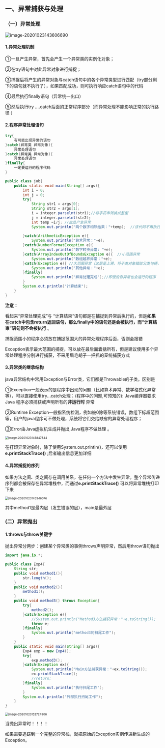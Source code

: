 ## 一、异常捕获与处理

### （一）异常处理

![image-20201023143606690](C:\Users\win10\AppData\Roaming\Typora\typora-user-images\image-20201023143606690.png) 

#### 1.异常处理机制

①一旦产生异常，首先会产生一个异常类的实例化对象；

②在try语句中对此异常对象进行捕捉；

③捕捉后将产生的异常对象与catch语句中的各个异常类型进行匹配（try部分剩下的语句就不执行了），如果匹配成功，则可执行响应catch语句中的代码

④最后执行finally语句（异常统一出口）

⑤然后执行try ....catch后面的正常程序部分（而异常处理不能影响正常的执行路径 ）

#### 2.程序异常处理语句

```java
try{
    有可能出现异常的语句
}catch(异常类 异常对象){
    异常处理语句
}catch(异常类 异常对象){
    异常处理语句
}finally{
    一定要运行的程序代码
}
```

```java
public class job{
    public static void main(String[] args){
        int i = 0;
        int j = 0;
        try{
            String str1 = args[0];
            String str2 = args[1];
            i = integer.parselnt(str1);//将字符串转换成整型
            j = integer.parselnt(str2);
            int temp =i/j; //此处产生异常
            System.out.println("两个数字相除结果："+temp);  //该代码不再执行
            
        }catch(ArithmeticException e){
            System.out.println("算术异常："+e);
        }catch(NumberFormatException e){
            System.out.println("数字转换异常: "+e);
        }catch(ArrayIndexOutOfBoundsException e){  //小范围异常
            System.out.println("数组越界异常："+e);
        }catch(Exception e){ //大范围异常（这是是上溯，将子类对象赋给父类句柄，任何子类错误都会被判断出来
            System.out.println("其他异常："+e);
        }finally{
            System.out.println("异常处理完成");//即使没有异常也会运行的程序
        }
        System.out.println("计算结束");
    }
}
```

**注意：** 

看起来“异常处理完成”与 “计算结束”语句都是在捕捉到异常后执行的，但是**如果在catch中包含return返回语句，那么finally中的语句还是会被执行，而“计算结束”语句则不会被执行** 。

捕捉范围小的程序必须放在捕捉范围大的异常处理程序后面，否则会报错

Exception表示最大范围的捕捉，可以放在最后面囊括所有，但是建议使用多个异常处理程序分别进行捕获，不采用眉毛胡子一把抓的笼统捕获方式

#### 3.异常类的继承结构

java异常结构中常用Exception与Error类，它们都是Throwable的子类。区别是

①Exception一般表示的是程序中出现的问题（比如算术异常、数学格式化异常等），可以直接使用try...catch处理；(程序中的问题,可预知的): Java编译器要求Java 程序必须捕获或声明所有的**非运行时** 异常 

②Runtime Exception一般指系统检测，例如被0除等系统错误，数组下标超范围等，用户的java程序可不做处理，系统将它们交给缺省的异常处理程序；

③Error由Java虚拟机生成并抛出,Java程序不做处理 。

<img src="C:\Users\win10\AppData\Roaming\Typora\typora-user-images\image-20201023145847844.png" alt="image-20201023145847844" style="zoom: 67%;" />  

在打印异常对象时，除了使用System.out.println()，还可以使用**e.printStackTrace()** ;后者输出信息更加详细

#### 4.异常捕捉的序列

如果方法之间、类之间存在调用关系，在任何一个方法中发生异常，整个异常传递序列都会被保存在异常堆栈中，而通过**e.printStackTrace()** 可以将异常堆栈打印下来

<img src="C:\Users\win10\AppData\Roaming\Typora\typora-user-images\image-20201023145346076.png" alt="image-20201023145346076" style="zoom:67%;" /> 

其中method1是最内层（发生错误的层），main是最外层

### (二）异常抛出

#### 1.throws与throw关键字

抛出异常分两步：创建某个异常类的事例throws声明异常，然后用throw语句抛出

```java
import java.io.*;

public class Exp4{
	String str;
	public void method1(){
		str.length();
	}
	public void method2(){
		method1();
	}
	public void method3() throws Exception{
		try{
			method2();
		}catch(Exception e){
			//System.out.println("Method3方法捕获异常："+e.toString());
			throw e;
		}finally{
            System.out.println("method3的扫尾工作");
        }
	}
	public static void main(String[] args){
		Exp4 exp = new Exp4();
		try{
			exp.method3();
		}catch(Exception ex){
			System.out.println("Main方法捕获异常："+ex.toString());
			ex.printStackTrace();
			//return;
		}finally{
			System.out.println("执行扫尾工作");
		}
		System.out.println("外部执行扫尾工作");
	}
}
```

<img src="C:\Users\win10\AppData\Roaming\Typora\typora-user-images\image-20201023152724906.png" alt="image-20201023152724906" style="zoom:67%;" /> 

当抛出异常时！！！！

如果需要追踪到一个完整的异常栈，就把原始的Exception实例传进新生成的Exception。

